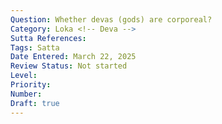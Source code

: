 ```yaml
---
Question: Whether devas (gods) are corporeal?
Category: Loka <!-- Deva -->
Sutta References:
Tags: Satta
Date Entered: March 22, 2025
Review Status: Not started
Level: 
Priority: 
Number: 
Draft: true
---
```

